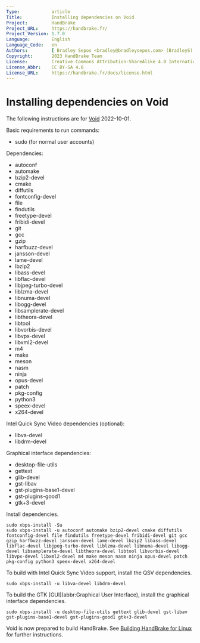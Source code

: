 ```yaml
---
Type:            article
Title:           Installing dependencies on Void
Project:         HandBrake
Project_URL:     https://handbrake.fr/
Project_Version: 1.7.0
Language:        English
Language_Code:   en
Authors:         [ Bradley Sepos <bradley@bradleysepos.com> (BradleyS) ]
Copyright:       2023 HandBrake Team
License:         Creative Commons Attribution-ShareAlike 4.0 International
License_Abbr:    CC BY-SA 4.0
License_URL:     https://handbrake.fr/docs/license.html
---
```


Installing dependencies on Void
===============================

The following instructions are for [Void](https://voidlinux.org) 2022-10-01.

Basic requirements to run commands:

- sudo (for normal user accounts)

Dependencies:

- autoconf
- automake
- bzip2-devel
- cmake
- diffutils
- fontconfig-devel
- file
- findutils
- freetype-devel
- fribidi-devel
- git
- gcc
- gzip
- harfbuzz-devel
- jansson-devel
- lame-devel
- lbzip2
- libass-devel
- libflac-devel
- libjpeg-turbo-devel
- liblzma-devel
- libnuma-devel
- libogg-devel
- libsamplerate-devel
- libtheora-devel
- libtool
- libvorbis-devel
- libvpx-devel
- libxml2-devel
- m4
- make
- meson
- nasm
- ninja
- opus-devel
- patch
- pkg-config
- python3
- speex-devel
- x264-devel

Intel Quick Sync Video dependencies (optional):

- libva-devel
- libdrm-devel

Graphical interface dependencies:

- desktop-file-utils
- gettext
- glib-devel
- gst-libav
- gst-plugins-base1-devel
- gst-plugins-good1
- gtk+3-devel

Install dependencies.

    sudo xbps-install -Su
    sudo xbps-install -u autoconf automake bzip2-devel cmake diffutils fontconfig-devel file findutils freetype-devel fribidi-devel git gcc gzip harfbuzz-devel jansson-devel lame-devel lbzip2 libass-devel libflac-devel libjpeg-turbo-devel liblzma-devel libnuma-devel libogg-devel libsamplerate-devel libtheora-devel libtool libvorbis-devel libvpx-devel libxml2-devel m4 make meson nasm ninja opus-devel patch pkg-config python3 speex-devel x264-devel

To build with Intel Quick Sync Video support, install the QSV dependencies.

    sudo xbps-install -u libva-devel libdrm-devel

To build the GTK [GUI](abbr:Graphical User Interface), install the graphical interface dependencies.

    sudo xbps-install -u desktop-file-utils gettext glib-devel gst-libav gst-plugins-base1-devel gst-plugins-good1 gtk+3-devel

Void is now prepared to build HandBrake. See [Building HandBrake for Linux](build-linux.html) for further instructions.
